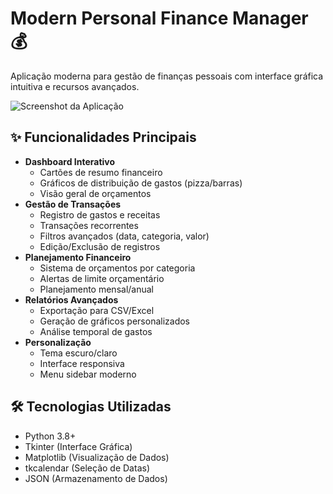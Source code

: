 # Modern Personal Finance Manager 💰

Aplicação moderna para gestão de finanças pessoais com interface gráfica intuitiva e recursos avançados.

![Screenshot da Aplicação](screenshot.png) <!-- Adicione uma imagem real posteriormente -->

## ✨ Funcionalidades Principais

- **Dashboard Interativo**
  - Cartões de resumo financeiro
  - Gráficos de distribuição de gastos (pizza/barras)
  - Visão geral de orçamentos
- **Gestão de Transações**
  - Registro de gastos e receitas
  - Transações recorrentes
  - Filtros avançados (data, categoria, valor)
  - Edição/Exclusão de registros
- **Planejamento Financeiro**
  - Sistema de orçamentos por categoria
  - Alertas de limite orçamentário
  - Planejamento mensal/anual
- **Relatórios Avançados**
  - Exportação para CSV/Excel
  - Geração de gráficos personalizados
  - Análise temporal de gastos
- **Personalização**
  - Tema escuro/claro
  - Interface responsiva
  - Menu sidebar moderno

## 🛠️ Tecnologias Utilizadas

- Python 3.8+
- Tkinter (Interface Gráfica)
- Matplotlib (Visualização de Dados)
- tkcalendar (Seleção de Datas)
- JSON (Armazenamento de Dados)

